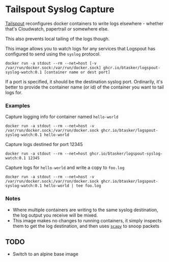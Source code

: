 Tailspout Syslog Capture
==========================

[Tailspout](https://github.com/gliderlabs/logspout) reconfigures docker containers to write logs elsewhere - whether that's Cloudwatch, papertrail or somewhere else.

This also prevents local tailing of the logs though.

This image allows you to watch logs for any services that Logspout has configured to send using the `syslog` protocol.

    docker run -a stdout --rm --net=host [-v /var/run/docker.sock:/var/run/docker.sock] ghcr.io/btasker/logspout-syslog-watch:0.1 [container name or dest port]

If a port is specified, it should be the destination syslog port. Ordinarily, it's better to provide the container name (or id) of the container you want to tail logs for.


### Examples

Capture logging info for container named `hello-world`

    docker run -a stdout --rm --net=host -v /var/run/docker.sock:/var/run/docker.sock ghcr.io/btasker/logspout-syslog-watch:0.1 hello-world

Capture logs destined for port 12345

    docker run -a stdout --rm --net=host ghcr.io/btasker/logspout-syslog-watch:0.1 12345

Capture logs for `hello-world` and write a copy to `foo.log`

    docker run -a stdout --rm --net=host -v /var/run/docker.sock:/var/run/docker.sock ghcr.io/btasker/logspout-syslog-watch:0.1 hello-world | tee foo.log




### Notes

- Where multiple containers are writing to the same syslog destination, the log output you receive will be mixed.
- This image makes no changes to running containers, it simply inspects them to get the log destination, and then uses [`scapy`](https://scapy.net/) to snoop packets



## TODO

- Switch to an alpine base image
